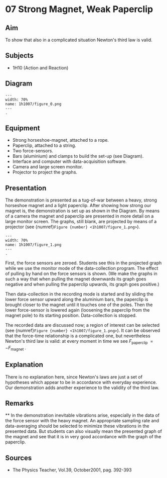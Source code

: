 # 07 Strong Magnet, Weak Paperclip  
  
## Aim   
 To show that also in a complicated situation Newton's third law is valid.    
  
## Subjects   
* 1H10 (Action and Reaction)   

## Diagram
   
```{figure} figures/figure_0.png  
---  
width: 70%  
name: 1h1007/figure_0.png  
---  
. 
```

## Equipment
 *  Strong horseshoe-magnet, attached to a rope. 
 *  Paperclip, attached to a string. 
 *  Two force-sensors. 
 *  Bars (aluminium) and clamps to build the set-up (see Diagram). 
 *  Interface and computer with data-acquisition software.
 *  Camera and large screen monitor. 
 *  Projector to project the graphs.
    
  
## Presentation   
The demonstration is presented as a tug-of-war between a heavy, strong horseshoe magnet and a light paperclip. After showing how strong our magnet is, the demonstration is set up as shown in the Diagram. By means of a camera the magnet and paperclip are presented in more detail on a large monitor screen. The graphs, still blank, are projected by means of a projector (see {numref}`Figure {number} <1h1007/figure_1.png>`).  

```{figure} figures/figure_1.png  
---  
width: 70%  
name: 1h1007/figure_1.png  
---  
. 
```

First, the force sensors are zeroed. Students see this in the projected graph while we use the monitor mode of the data-collection program. The effect of pulling by hand on the force sensors is shown. (We make the graphs in such a way that when pulling the magnet downwards its graph goes negative and when pulling the paperclip upwards, its graph goes positive.)

Then data-collection in the recording mode is started and by sliding the lower force sensor upward along the aluminium bars, the paperclip is brought closer to the magnet until it touches one of the poles. Then the lower force-sensor is lowered again (loosening the paperclip from the magnet pole) to its starting position. Data-collection is stopped.

The recorded data are discussed now; a region of interest can be selected (see {numref}`Figure {number} <1h1007/figure_1.png>`). It can be observed that the force-time relationship is a complicated one, but nevertheless Newton's third law is valid: at every moment in time we see $F_{\text {paperclip }}=-F_{\text {magnet }}$.   
  
## Explanation   
 There is no explanation here, since Newton's laws are just a set of hypotheses which appear to be in accordance with everyday experience. Our demonstration adds another experience to the validity of the third law.
  
## Remarks
**  In the demonstration inevitable vibrations arise, especially in the data of the force sensor with the heavy magnet. An appropriate sampling rate and data-averaging should be selected to minimize these vibrations in the presented data. But students can also visually mean the presented graph of the magnet and see that it is in very good accordance with the graph of the paperclip.
   
  
## Sources
 *  The Physics Teacher, Vol.39, October2001, pag. 392-393
  